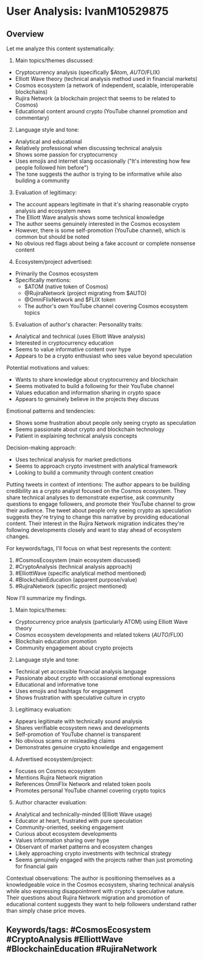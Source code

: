 # User Analysis: IvanM10529875

## Overview

<think>
Let me analyze this content systematically:

1. Main topics/themes discussed:
- Cryptocurrency analysis (specifically $Atom, $AUTO/$FLIX)
- Elliott Wave theory (technical analysis method used in financial markets)
- Cosmos ecosystem (a network of independent, scalable, interoperable blockchains)
- Rujira Network (a blockchain project that seems to be related to Cosmos)
- Educational content around crypto (YouTube channel promotion and commentary)

2. Language style and tone:
- Analytical and educational
- Relatively professional when discussing technical analysis
- Shows some passion for cryptocurrency
- Uses emojis and internet slang occasionally ("It's interesting how few people followed him before")
- The tone suggests the author is trying to be informative while also building a community

3. Evaluation of legitimacy:
- The account appears legitimate in that it's sharing reasonable crypto analysis and ecosystem news
- The Elliott Wave analysis shows some technical knowledge
- The author seems genuinely interested in the Cosmos ecosystem
- However, there is some self-promotion (YouTube channel), which is common but should be noted
- No obvious red flags about being a fake account or complete nonsense content

4. Ecosystem/project advertised:
- Primarily the Cosmos ecosystem
- Specifically mentions:
  - $ATOM (native token of Cosmos)
  - @RujiraNetwork (project migrating from $AUTO)
  - @OmniFlixNetwork and $FLIX token
  - The author's own YouTube channel covering Cosmos ecosystem topics

5. Evaluation of author's character:
Personality traits:
- Analytical and technical (uses Elliott Wave analysis)
- Interested in cryptocurrency education
- Seems to value informative content over hype
- Appears to be a crypto enthusiast who sees value beyond speculation

Potential motivations and values:
- Wants to share knowledge about cryptocurrency and blockchain
- Seems motivated to build a following for their YouTube channel
- Values education and information sharing in crypto space
- Appears to genuinely believe in the projects they discuss

Emotional patterns and tendencies:
- Shows some frustration about people only seeing crypto as speculation
- Seems passionate about crypto and blockchain technology
- Patient in explaining technical analysis concepts

Decision-making approach:
- Uses technical analysis for market predictions
- Seems to approach crypto investment with analytical framework
- Looking to build a community through content creation

Putting tweets in context of intentions:
The author appears to be building credibility as a crypto analyst focused on the Cosmos ecosystem. They share technical analyses to demonstrate expertise, ask community questions to engage followers, and promote their YouTube channel to grow their audience. The tweet about people only seeing crypto as speculation suggests they're trying to change this narrative by providing educational content. Their interest in the Rujira Network migration indicates they're following developments closely and want to stay ahead of ecosystem changes.

For keywords/tags, I'll focus on what best represents the content:
1. #CosmosEcosystem (main ecosystem discussed)
2. #CryptoAnalysis (technical analysis approach)
3. #ElliottWave (specific analytical method mentioned)
4. #BlockchainEducation (apparent purpose/value)
5. #RujiraNetwork (specific project mentioned)

Now I'll summarize my findings.
</think>

1. Main topics/themes:
- Cryptocurrency price analysis (particularly ATOM) using Elliott Wave theory
- Cosmos ecosystem developments and related tokens ($AUTO/$FLIX)
- Blockchain education promotion
- Community engagement about crypto projects

2. Language style and tone:
- Technical yet accessible financial analysis language
- Passionate about crypto with occasional emotional expressions
- Educational and informative tone
- Uses emojis and hashtags for engagement
- Shows frustration with speculative culture in crypto

3. Legitimacy evaluation:
- Appears legitimate with technically sound analysis
- Shares verifiable ecosystem news and developments
- Self-promotion of YouTube channel is transparent
- No obvious scams or misleading claims
- Demonstrates genuine crypto knowledge and engagement

4. Advertised ecosystem/project:
- Focuses on Cosmos ecosystem
- Mentions Rujira Network migration
- References OmniFlix Network and related token pools
- Promotes personal YouTube channel covering crypto topics

5. Author character evaluation:
- Analytical and technically-minded (Elliott Wave usage)
- Educator at heart, frustrated with pure speculation
- Community-oriented, seeking engagement
- Curious about ecosystem developments
- Values information sharing over hype
- Observant of market patterns and ecosystem changes
- Likely approaching crypto investments with technical strategy
- Seems genuinely engaged with the projects rather than just promoting for financial gain

Contextual observations:
The author is positioning themselves as a knowledgeable voice in the Cosmos ecosystem, sharing technical analysis while also expressing disappointment with crypto's speculative nature. Their questions about Rujira Network migration and promotion of educational content suggests they want to help followers understand rather than simply chase price moves.

Keywords/tags: #CosmosEcosystem #CryptoAnalysis #ElliottWave #BlockchainEducation #RujiraNetwork
---

